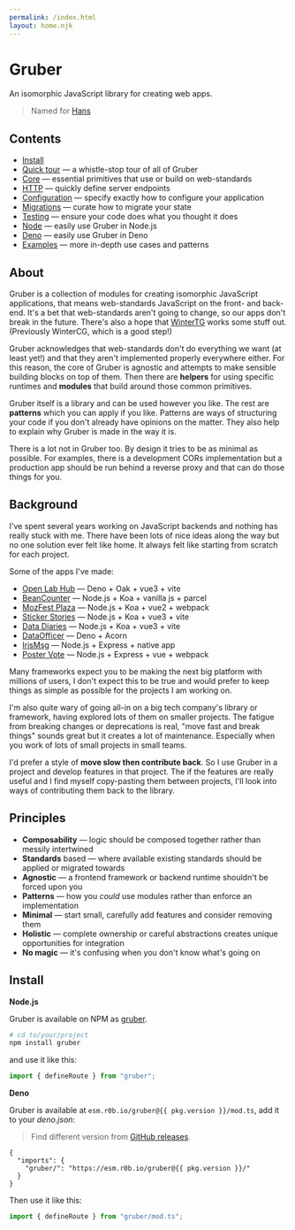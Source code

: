 ```yaml
---
permalink: /index.html
layout: home.njk
---
```


# Gruber

An isomorphic JavaScript library for creating web apps.

> Named for [Hans](https://purl.r0b.io/gruber)

## Contents

- [Install](#install)
- [Quick tour](/quick-tour/) — a whistle-stop tour of all of Gruber
- [Core](/core/) — essential primitives that use or build on web-standards
- [HTTP](/http/) — quickly define server endpoints
- [Configuration](/config/) — specify exactly how to configure your application
- [Migrations](/core#migrations) — curate how to migrate your state
- [Testing](/testing/) — ensure your code does what you thought it does
- [Node](/node/) — easily use Gruber in Node.js
- [Deno](/deno/) — easily use Gruber in Deno
- [Examples](/examples/) — more in-depth use cases and patterns

## About

Gruber is a collection of modules for creating isomorphic JavaScript applications, that means web-standards JavaScript on the front- and back-end. It's a bet that web-standards aren't going to change, so our apps don't break in the future. There's also a hope that [WinterTG](https://wintertc.org/work) works some stuff out. (Previously WinterCG, which is a good step!)

Gruber acknowledges that web-standards don't do everything we want (at least yet!) and that they aren't implemented properly everywhere either.
For this reason, the core of Gruber is agnostic and attempts to make sensible building blocks on top of them. Then there are **helpers** for using specific runtimes and **modules** that build around those common primitives.

Gruber itself is a library and can be used however you like. The rest are **patterns** which you can apply if you like.
Patterns are ways of structuring your code if you don't already have opinions on the matter.
They also help to explain why Gruber is made in the way it is.

There is a lot not in Gruber too. By design it tries to be as minimal as possible.
For examples, there is a development CORs implementation but a production app should be run behind a reverse proxy and that can do those things for you.

## Background

I've spent several years working on JavaScript backends and nothing has really stuck with me.
There have been lots of nice ideas along the way but no one solution ever felt like home.
It always felt like starting from scratch for each project.

Some of the apps I've made:

- [Open Lab Hub](https://github.com/digitalinteraction/hub.openlab.dev) — Deno + Oak + vue3 + vite
- [BeanCounter](https://github.com/digitalinteraction/beancounter) — Node.js + Koa + vanilla js + parcel
- [MozFest Plaza](https://github.com/digitalinteraction/mozfest) — Node.js + Koa + vue2 + webpack
- [Sticker Stories](https://github.com/digitalinteraction/sticker-stories) — Node.js + Koa + vue3 + vite
- [Data Diaries](https://github.com/digitalinteraction/data-diaries) — Node.js + Koa + vue3 + vite
- [DataOfficer](https://github.com/digitalinteraction/data-officer) — Deno + Acorn
- [IrisMsg](https://github.com/digitalinteraction/iris-msg/tree/master) — Node.js + Express + native app
- [Poster Vote](https://github.com/digitalinteraction/poster-vote) — Node.js + Express + vue + webpack

Many frameworks expect you to be making the next big platform with millions of users,
I don't expect this to be true and would prefer to keep things as simple as possible for the projects I am working on.

I'm also quite wary of going all-in on a big tech company's library or framework,
having explored lots of them on smaller projects.
The fatigue from breaking changes or deprecations is real,
"move fast and break things" sounds great but it creates a lot of maintenance.
Especially when you work of lots of small projects in small teams.

I'd prefer a style of **move slow then contribute back**.
So I use Gruber in a project and develop features in that project.
The if the features are really useful and I find myself copy-pasting them between projects,
I'll look into ways of contributing them back to the library.

## Principles

- **Composability** — logic should be composed together rather than messily intertwined
- **Standards** based — where available existing standards should be applied or migrated towards
- **Agnostic** — a frontend framework or backend runtime shouldn't be forced upon you
- **Patterns** — how you _could_ use modules rather than enforce an implementation
- **Minimal** — start small, carefully add features and consider removing them
- **Holistic** — complete ownership or careful abstractions creates unique opportunities for integration
- **No magic** — it's confusing when you don't know what's going on

## Install

**Node.js**

Gruber is available on NPM as [gruber](https://www.npmjs.com/package/gruber).

```bash
# cd to/your/project
npm install gruber
```

and use it like this:

```js
import { defineRoute } from "gruber";
```

**Deno**

Gruber is available at `esm.r0b.io/gruber@{{ pkg.version }}/mod.ts`, add it to your _deno.json_:

> Find different version from [GitHub releases](https://github.com/robb-j/gruber/releases).

```
{
  "imports": {
    "gruber/": "https://esm.r0b.io/gruber@{{ pkg.version }}/"
  }
}
```

Then use it like this:

```js
import { defineRoute } from "gruber/mod.ts";
```
